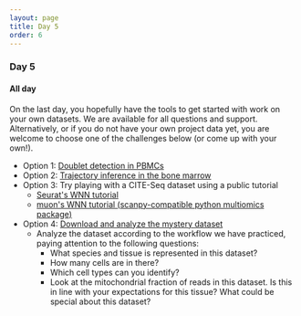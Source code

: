 ```yaml
---
layout: page
title: Day 5
order: 6
---
```


### Day 5

#### All day
On the last day, you hopefully have the tools to get started with work on your own datasets. We are available for all questions and support. Alternatively, or if you do not have your own project data yet, you are welcome to choose one of the challenges below (or come up with your own!).

- Option 1: [Doublet detection in PBMCs](https://buchauer-lab.github.io/charite-sc-data-course/doubletexercise/)
- Option 2: [Trajectory inference in the bone marrow](https://buchauer-lab.github.io/charite-sc-data-course/trajectoryexercise/)
- Option 3: Try playing with a CITE-Seq dataset using a public tutorial
  - [Seurat's WNN tutorial](https://satijalab.org/seurat/articles/weighted_nearest_neighbor_analysis)
  - [muon's WNN tutorial (scanpy-compatible python multiomics package)](https://muon-tutorials.readthedocs.io/en/latest/cite-seq/2-CITE-seq-PBMC-5k-Weighted-Neighbours.html)
- Option 4: [Download and analyze the mystery dataset](https://github.com/buchauer-lab/charite-sc-data-course/blob/main/materials/Day5/mystery_dataset.tar.gz)
  - Analyze the dataset according to the workflow we have practiced, paying attention to the following questions:
    - What species and tissue is represented in this dataset?
    - How many cells are in there?
    - Which cell types can you identify?
    - Look at the mitochondrial fraction of reads in this dataset. Is this in line with your expectations for this tissue? What could be special about this dataset?


